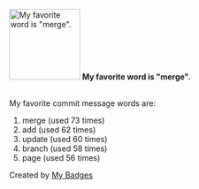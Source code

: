 <img src="https://my-badges.github.io/my-badges/favorite-word.png" alt="My favorite word is &quot;merge&quot;." title="My favorite word is &quot;merge&quot;." width="128">
<strong>My favorite word is &quot;merge&quot;.</strong>
<br><br>

My favorite commit message words are:

1. merge (used 73 times)
2. add (used 62 times)
3. update (used 60 times)
4. branch (used 58 times)
5. page (used 56 times)


Created by <a href="https://github.com/my-badges/my-badges">My Badges</a>